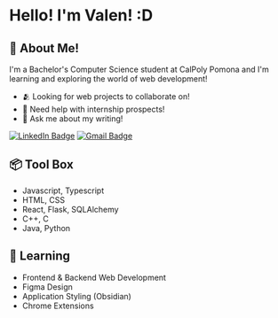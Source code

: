# Hello! I'm Valen! :D
## 📡 About Me!        
I'm a Bachelor's Computer Science student at CalPoly Pomona and I'm learning and exploring the world of web development!                
* 🫂 Looking for web projects to collaborate on!         
* 📨 Need help with internship prospects!          
* 📝 Ask me about my writing!
  
<a href="https://www.linkedin.com/in/vdeleon-ca/"><img src="https://img.shields.io/badge/LinkedIn-blue?style=for-the-badge&logo=linkedin&logoColor=white" alt="LinkedIn Badge"/></a>
<a href="mailto:valeriedeleon4521@gmail.com"><img src="https://img.shields.io/badge/Gmail-D14836?style=for-the-badge&logo=gmail&logoColor=white" alt="Gmail Badge"/></a>

## 📦 Tool Box
* Javascript, Typescript
* HTML, CSS
* React, Flask, SQLAlchemy    
* C++, C    
* Java, Python

## 🌱 Learning
* Frontend & Backend Web Development     
* Figma Design               
* Application Styling (Obsidian)  
* Chrome Extensions
